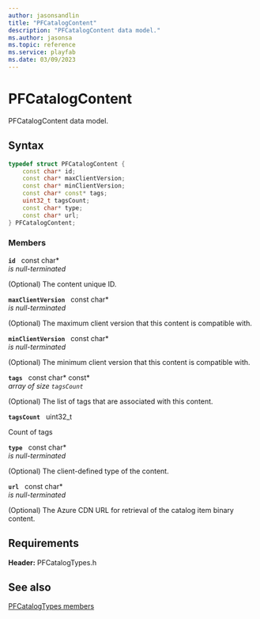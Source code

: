```yaml
---
author: jasonsandlin
title: "PFCatalogContent"
description: "PFCatalogContent data model."
ms.author: jasonsa
ms.topic: reference
ms.service: playfab
ms.date: 03/09/2023
---
```


# PFCatalogContent  

PFCatalogContent data model.  

## Syntax  
  
```cpp
typedef struct PFCatalogContent {  
    const char* id;  
    const char* maxClientVersion;  
    const char* minClientVersion;  
    const char* const* tags;  
    uint32_t tagsCount;  
    const char* type;  
    const char* url;  
} PFCatalogContent;  
```
  
### Members  
  
**`id`** &nbsp; const char*  
*is null-terminated*  
  
(Optional) The content unique ID.
  
**`maxClientVersion`** &nbsp; const char*  
*is null-terminated*  
  
(Optional) The maximum client version that this content is compatible with.
  
**`minClientVersion`** &nbsp; const char*  
*is null-terminated*  
  
(Optional) The minimum client version that this content is compatible with.
  
**`tags`** &nbsp; const char* const*  
*array of size `tagsCount`*  
  
(Optional) The list of tags that are associated with this content.
  
**`tagsCount`** &nbsp; uint32_t  
  
Count of tags
  
**`type`** &nbsp; const char*  
*is null-terminated*  
  
(Optional) The client-defined type of the content.
  
**`url`** &nbsp; const char*  
*is null-terminated*  
  
(Optional) The Azure CDN URL for retrieval of the catalog item binary content.
  
  
## Requirements  
  
**Header:** PFCatalogTypes.h
  
## See also  
[PFCatalogTypes members](../pfcatalogtypes_members.md)  

  
  
